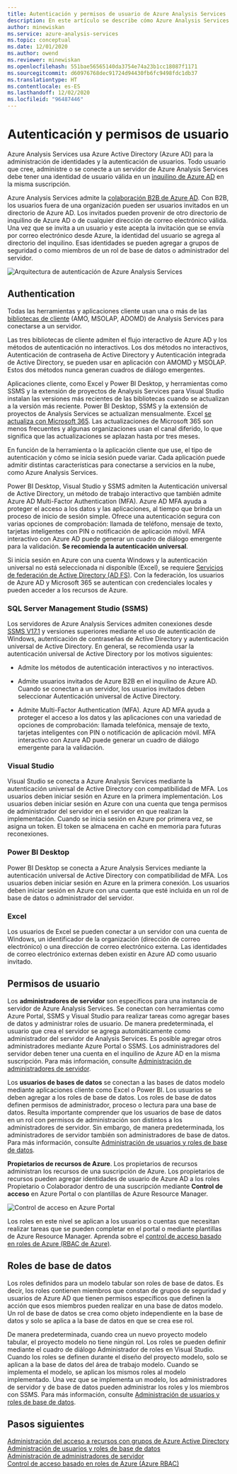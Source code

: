 ```yaml
---
title: Autenticación y permisos de usuario de Azure Analysis Services | Microsoft Docs
description: En este artículo se describe cómo Azure Analysis Services usa Azure Active Directory (Azure AD) para la administración de identidades y la autenticación de usuarios.
author: minewiskan
ms.service: azure-analysis-services
ms.topic: conceptual
ms.date: 12/01/2020
ms.author: owend
ms.reviewer: minewiskan
ms.openlocfilehash: 551bae56565140da3754e74a23b1cc18087f1171
ms.sourcegitcommit: d60976768dec91724d94430fb6fc9498fdc1db37
ms.translationtype: HT
ms.contentlocale: es-ES
ms.lasthandoff: 12/02/2020
ms.locfileid: "96487446"
---
```

# <a name="authentication-and-user-permissions"></a>Autenticación y permisos de usuario

Azure Analysis Services usa Azure Active Directory (Azure AD) para la administración de identidades y la autenticación de usuarios. Todo usuario que cree, administre o se conecte a un servidor de Azure Analysis Services debe tener una identidad de usuario válida en un [inquilino de Azure AD](../active-directory/fundamentals/active-directory-whatis.md) en la misma suscripción.

Azure Analysis Services admite la [colaboración B2B de Azure AD](../active-directory/external-identities/what-is-b2b.md). Con B2B, los usuarios fuera de una organización pueden ser usuarios invitados en un directorio de Azure AD. Los invitados pueden provenir de otro directorio de inquilino de Azure AD o de cualquier dirección de correo electrónico válida. Una vez que se invita a un usuario y este acepta la invitación que se envía por correo electrónico desde Azure, la identidad del usuario se agrega al directorio del inquilino. Esas identidades se pueden agregar a grupos de seguridad o como miembros de un rol de base de datos o administrador del servidor.

![Arquitectura de autenticación de Azure Analysis Services](./media/analysis-services-manage-users/aas-manage-users-arch.png)

## <a name="authentication"></a>Authentication

Todas las herramientas y aplicaciones cliente usan una o más de las [bibliotecas de cliente](/analysis-services/client-libraries?view=azure-analysis-services-current&preserve-view=true) (AMO, MSOLAP, ADOMD) de Analysis Services para conectarse a un servidor. 

Las tres bibliotecas de cliente admiten el flujo interactivo de Azure AD y los métodos de autenticación no interactivos. Los dos métodos no interactivos, Autenticación de contraseña de Active Directory y Autenticación integrada de Active Directory, se pueden usar en aplicación con AMOMD y MSOLAP. Estos dos métodos nunca generan cuadros de diálogo emergentes.

Aplicaciones cliente, como Excel y Power BI Desktop, y herramientas como SSMS y la extensión de proyectos de Analysis Services para Visual Studio instalan las versiones más recientes de las bibliotecas cuando se actualizan a la versión más reciente. Power BI Desktop, SSMS y la extensión de proyectos de Analysis Services se actualizan mensualmente. Excel [se actualiza con Microsoft 365](https://support.microsoft.com/office/when-do-i-get-the-newest-features-for-microsoft-365-da36192c-58b9-4bc9-8d51-bb6eed468516). Las actualizaciones de Microsoft 365 son menos frecuentes y algunas organizaciones usan el canal diferido, lo que significa que las actualizaciones se aplazan hasta por tres meses.

En función de la herramienta o la aplicación cliente que use, el tipo de autenticación y cómo se inicia sesión puede variar. Cada aplicación puede admitir distintas características para conectarse a servicios en la nube, como Azure Analysis Services.

Power BI Desktop, Visual Studio y SSMS admiten la Autenticación universal de Active Directory, un método de trabajo interactivo que también admite Azure AD Multi-Factor Authentication (MFA). Azure AD MFA ayuda a proteger el acceso a los datos y las aplicaciones, al tiempo que brinda un proceso de inicio de sesión simple. Ofrece una autenticación segura con varias opciones de comprobación: llamada de teléfono, mensaje de texto, tarjetas inteligentes con PIN o notificación de aplicación móvil. MFA interactivo con Azure AD puede generar un cuadro de diálogo emergente para la validación. **Se recomienda la autenticación universal**.

Si inicia sesión en Azure con una cuenta Windows y la autenticación universal no está seleccionada ni disponible (Excel), se requiere [Servicios de federación de Active Directory (AD FS)](/windows-server/identity/ad-fs/deployment/how-to-connect-fed-azure-adfs). Con la federación, los usuarios de Azure AD y Microsoft 365 se autentican con credenciales locales y pueden acceder a los recursos de Azure.

### <a name="sql-server-management-studio-ssms"></a>SQL Server Management Studio (SSMS)

Los servidores de Azure Analysis Services admiten conexiones desde [SSMS V17.1](/sql/ssms/download-sql-server-management-studio-ssms) y versiones superiores mediante el uso de autenticación de Windows, autenticación de contraseñas de Active Directory y autenticación universal de Active Directory. En general, se recomienda usar la autenticación universal de Active Directory por los motivos siguientes:

*  Admite los métodos de autenticación interactivos y no interactivos.

*  Admite usuarios invitados de Azure B2B en el inquilino de Azure AD. Cuando se conectan a un servidor, los usuarios invitados deben seleccionar Autenticación universal de Active Directory.

*  Admite Multi-Factor Authentication (MFA). Azure AD MFA ayuda a proteger el acceso a los datos y las aplicaciones con una variedad de opciones de comprobación: llamada telefónica, mensaje de texto, tarjetas inteligentes con PIN o notificación de aplicación móvil. MFA interactivo con Azure AD puede generar un cuadro de diálogo emergente para la validación.

### <a name="visual-studio"></a>Visual Studio

Visual Studio se conecta a Azure Analysis Services mediante la autenticación universal de Active Directory con compatibilidad de MFA. Los usuarios deben iniciar sesión en Azure en la primera implementación. Los usuarios deben iniciar sesión en Azure con una cuenta que tenga permisos de administrador del servidor en el servidor en que realizan la implementación. Cuando se inicia sesión en Azure por primera vez, se asigna un token. El token se almacena en caché en memoria para futuras reconexiones.

### <a name="power-bi-desktop"></a>Power BI Desktop

Power BI Desktop se conecta a Azure Analysis Services mediante la autenticación universal de Active Directory con compatibilidad de MFA. Los usuarios deben iniciar sesión en Azure en la primera conexión. Los usuarios deben iniciar sesión en Azure con una cuenta que esté incluida en un rol de base de datos o administrador del servidor.

### <a name="excel"></a>Excel

Los usuarios de Excel se pueden conectar a un servidor con una cuenta de Windows, un identificador de la organización (dirección de correo electrónico) o una dirección de correo electrónico externa. Las identidades de correo electrónico externas deben existir en Azure AD como usuario invitado.

## <a name="user-permissions"></a>Permisos de usuario

Los **administradores de servidor** son específicos para una instancia de servidor de Azure Analysis Services. Se conectan con herramientas como Azure Portal, SSMS y Visual Studio para realizar tareas como agregar bases de datos y administrar roles de usuario. De manera predeterminada, el usuario que crea el servidor se agrega automáticamente como administrador del servidor de Analysis Services. Es posible agregar otros administradores mediante Azure Portal o SSMS. Los administradores del servidor deben tener una cuenta en el inquilino de Azure AD en la misma suscripción. Para más información, consulte [Administración de administradores de servidor](analysis-services-server-admins.md). 

Los **usuarios de bases de datos** se conectan a las bases de datos modelo mediante aplicaciones cliente como Excel o Power BI. Los usuarios se deben agregar a los roles de base de datos. Los roles de base de datos definen permisos de administrador, proceso o lectura para una base de datos. Resulta importante comprender que los usuarios de base de datos en un rol con permisos de administración son distintos a los administradores de servidor. Sin embargo, de manera predeterminada, los administradores de servidor también son administradores de base de datos. Para más información, consulte [Administración de usuarios y roles de base de datos](analysis-services-database-users.md).

**Propietarios de recursos de Azure**. Los propietarios de recursos administran los recursos de una suscripción de Azure. Los propietarios de recursos pueden agregar identidades de usuario de Azure AD a los roles Propietario o Colaborador dentro de una suscripción mediante **Control de acceso** en Azure Portal o con plantillas de Azure Resource Manager. 

![Control de acceso en Azure Portal](./media/analysis-services-manage-users/aas-manage-users-rbac.png)

Los roles en este nivel se aplican a los usuarios o cuentas que necesitan realizar tareas que se pueden completar en el portal o mediante plantillas de Azure Resource Manager. Aprenda sobre el [control de acceso basado en roles de Azure (RBAC de Azure)](../role-based-access-control/overview.md). 

## <a name="database-roles"></a>Roles de base de datos

 Los roles definidos para un modelo tabular son roles de base de datos. Es decir, los roles contienen miembros que constan de grupos de seguridad y usuarios de Azure AD que tienen permisos específicos que definen la acción que esos miembros pueden realizar en una base de datos modelo. Un rol de base de datos se crea como objeto independiente en la base de datos y solo se aplica a la base de datos en que se crea ese rol.   
  
 De manera predeterminada, cuando crea un nuevo proyecto modelo tabular, el proyecto modelo no tiene ningún rol. Los roles se pueden definir mediante el cuadro de diálogo Administrador de roles en Visual Studio. Cuando los roles se definen durante el diseño del proyecto modelo, solo se aplican a la base de datos del área de trabajo modelo. Cuando se implementa el modelo, se aplican los mismos roles al modelo implementado. Una vez que se implementa un modelo, los administradores de servidor y de base de datos pueden administrar los roles y los miembros con SSMS. Para más información, consulte [Administración de usuarios y roles de base de datos](analysis-services-database-users.md).
  
## <a name="next-steps"></a>Pasos siguientes

[Administración del acceso a recursos con grupos de Azure Active Directory](../active-directory/fundamentals/active-directory-manage-groups.md)   
[Administración de usuarios y roles de base de datos](analysis-services-database-users.md)  
[Administración de administradores de servidor](analysis-services-server-admins.md)  
[Control de acceso basado en roles de Azure (Azure RBAC)](../role-based-access-control/overview.md)